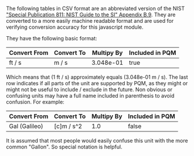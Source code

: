 The following tables in CSV format are an abbreviated version of the NIST 
["Special Publication 811: NIST Guide to the SI" Appendix B.9](https://www.nist.gov/pml/special-publication-811/nist-guide-si-appendix-b-conversion-factors/nist-guide-si-appendix-b9). 
They are converted to a more easily machine readable format and are used for 
verifying conversion accuracy for this javascript module.

They have the following basic format:

| Convert From | Convert To | Multipy By | Included in PQM |
| ------------ | ---------- | ---------- | --------------- |
| ft / s       | m / s      | 3.048e-01  | true            |

Which means that (1 ft / s) approximately equals (3.048e-01 m / s). The last 
row indicates if all parts of the unit are supported by PQM, as they might or
might not be useful to include / exclude in the future. Non obvious or 
confusing units may have a full name included in parenthesis to avoid
confusion. For example:

| Convert From  | Convert To | Multipy By | Included in PQM |
| ------------- | ---------- | ---------- | --------------- |
| Gal (Galileo) | \[c\]m / s^2 | 1.0        | false           |

It is assumed that most people would easily confuse this unit with the more
common "Gallon". So special notation is helpful.

